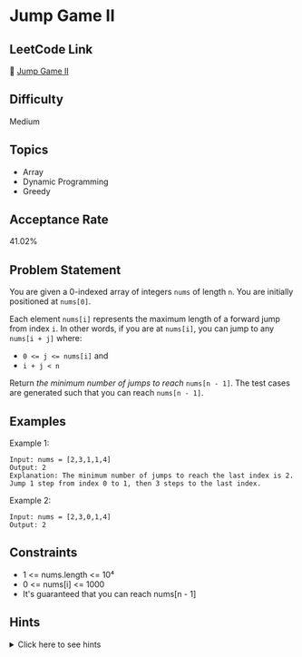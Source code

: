 # Jump Game II

## LeetCode Link
🔗 [Jump Game II](https://leetcode.com/problems/jump-game-ii)

## Difficulty
Medium

## Topics
- Array
- Dynamic Programming
- Greedy

## Acceptance Rate
41.02%

## Problem Statement
You are given a 0-indexed array of integers `nums` of length `n`. You are initially positioned at `nums[0]`.

Each element `nums[i]` represents the maximum length of a forward jump from index `i`. In other words, if you are at `nums[i]`, you can jump to any `nums[i + j]` where:

- `0 <= j <= nums[i]` and
- `i + j < n`

Return *the minimum number of jumps to reach* `nums[n - 1]`. The test cases are generated such that you can reach `nums[n - 1]`.

## Examples
Example 1:
```
Input: nums = [2,3,1,1,4]
Output: 2
Explanation: The minimum number of jumps to reach the last index is 2. Jump 1 step from index 0 to 1, then 3 steps to the last index.
```

Example 2:
```
Input: nums = [2,3,0,1,4]
Output: 2
```

## Constraints
- 1 <= nums.length <= 10⁴
- 0 <= nums[i] <= 1000
- It's guaranteed that you can reach nums[n - 1]

## Hints
<details>
<summary>Click here to see hints</summary>

1. Try to reach the end with minimum jumps
2. At each position, try to reach as far as possible
3. Keep track of the maximum reachable position
4. Update jumps count when you need to take a jump
5. Use greedy approach to minimize the number of jumps

</details>

